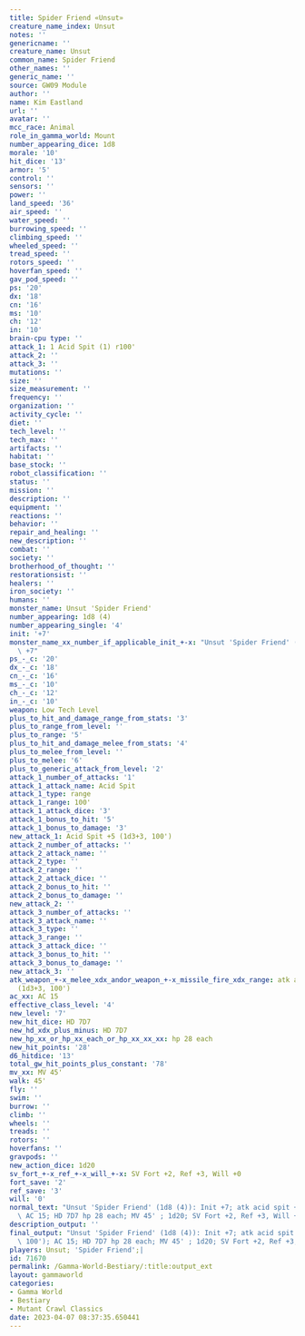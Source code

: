 ```yaml
---
title: Spider Friend «Unsut»
creature_name_index: Unsut
notes: ''
genericname: ''
creature_name: Unsut
common_name: Spider Friend
other_names: ''
generic_name: ''
source: GW09 Module
author: ''
name: Kim Eastland
url: ''
avatar: ''
mcc_race: Animal
role_in_gamma_world: Mount
number_appearing_dice: 1d8
morale: '10'
hit_dice: '13'
armor: '5'
control: ''
sensors: ''
power: ''
land_speed: '36'
air_speed: ''
water_speed: ''
burrowing_speed: ''
climbing_speed: ''
wheeled_speed: ''
tread_speed: ''
rotors_speed: ''
hoverfan_speed: ''
gav_pod_speed: ''
ps: '20'
dx: '18'
cn: '16'
ms: '10'
ch: '12'
in: '10'
brain-cpu type: ''
attack_1: 1 Acid Spit (1) r100'
attack_2: ''
attack_3: ''
mutations: ''
size: ''
size_measurement: ''
frequency: ''
organization: ''
activity_cycle: ''
diet: ''
tech_level: ''
tech_max: ''
artifacts: ''
habitat: ''
base_stock: ''
robot_classification: ''
status: ''
mission: ''
description: ''
equipment: ''
reactions: ''
behavior: ''
repair_and_healing: ''
new_description: ''
combat: ''
society: ''
brotherhood_of_thought: ''
restorationsist: ''
healers: ''
iron_society: ''
humans: ''
monster_name: Unsut 'Spider Friend'
number_appearing: 1d8 (4)
number_appearing_single: '4'
init: '+7'
monster_name_xx_number_if_applicable_init_+-x: "Unsut 'Spider Friend' (1d8 (4)): Init\
  \ +7"
ps_-_c: '20'
dx_-_c: '18'
cn_-_c: '16'
ms_-_c: '10'
ch_-_c: '12'
in_-_c: '10'
weapon: Low Tech Level
plus_to_hit_and_damage_range_from_stats: '3'
plus_to_range_from_level: ''
plus_to_range: '5'
plus_to_hit_and_damage_melee_from_stats: '4'
plus_to_melee_from_level: ''
plus_to_melee: '6'
plus_to_generic_attack_from_level: '2'
attack_1_number_of_attacks: '1'
attack_1_attack_name: Acid Spit
attack_1_type: range
attack_1_range: 100'
attack_1_attack_dice: '3'
attack_1_bonus_to_hit: '5'
attack_1_bonus_to_damage: '3'
new_attack_1: Acid Spit +5 (1d3+3, 100')
attack_2_number_of_attacks: ''
attack_2_attack_name: ''
attack_2_type: ''
attack_2_range: ''
attack_2_attack_dice: ''
attack_2_bonus_to_hit: ''
attack_2_bonus_to_damage: ''
new_attack_2: ''
attack_3_number_of_attacks: ''
attack_3_attack_name: ''
attack_3_type: ''
attack_3_range: ''
attack_3_attack_dice: ''
attack_3_bonus_to_hit: ''
attack_3_bonus_to_damage: ''
new_attack_3: ''
atk_weapon_+-x_melee_xdx_andor_weapon_+-x_missile_fire_xdx_range: atk acid spit +5
  (1d3+3, 100')
ac_xx: AC 15
effective_class_level: '4'
new_level: '7'
new_hit_dice: HD 7D7
new_hd_xdx_plus_minus: HD 7D7
new_hp_xx_or_hp_xx_each_or_hp_xx_xx_xx: hp 28 each
new_hit_points: '28'
d6_hitdice: '13'
total_gw_hit_points_plus_constant: '78'
mv_xx: MV 45'
walk: 45'
fly: ''
swim: ''
burrow: ''
climb: ''
wheels: ''
treads: ''
rotors: ''
hoverfans: ''
gravpods: ''
new_action_dice: 1d20
sv_fort_+-x_ref_+-x_will_+-x: SV Fort +2, Ref +3, Will +0
fort_save: '2'
ref_save: '3'
will: '0'
normal_text: "Unsut 'Spider Friend' (1d8 (4)): Init +7; atk acid spit +5 (1d3+3, 100');\
  \ AC 15; HD 7D7 hp 28 each; MV 45' ; 1d20; SV Fort +2, Ref +3, Will +0"
description_output: ''
final_output: "Unsut 'Spider Friend' (1d8 (4)): Init +7; atk acid spit +5 (1d3+3,\
  \ 100'); AC 15; HD 7D7 hp 28 each; MV 45' ; 1d20; SV Fort +2, Ref +3, Will +0"
players: Unsut; 'Spider Friend';|
id: 71670
permalink: /Gamma-World-Bestiary/:title:output_ext
layout: gammaworld
categories:
- Gamma World
- Bestiary
- Mutant Crawl Classics
date: 2023-04-07 08:37:35.650441
---
```

